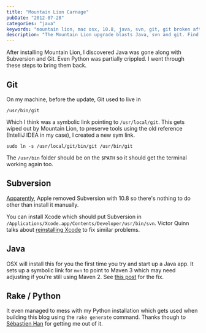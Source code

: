 ```yaml
---
title: "Mountain Lion Carnage"
pubDate: "2012-07-28"
categories: "java"
keywords: "mountain lion, mac osx, 10.8, java, svn, git, git broken after mountain lion, svn broken after mountain lion"
description: "The Mountain Lion upgrade blasts Java, svn and git. Find out how to get them back"
---
```


After installing Mountain Lion, I discovered Java was gone along with Subversion and Git. Even Python was partially crippled. I went through these steps to bring them back.

<!-- more -->

## Git

On my machine, before the update, Git used to live in

    /usr/bin/git

Which I think was a symbolic link pointing to `/usr/local/git`. This gets wiped out by Mountain Lion, to preserve tools using the old reference (IntelliJ IDEA in my case), I created a new sym link.

    sudo ln -s /usr/local/git/bin/git /usr/bin/git


The `/usr/bin` folder should be on the `$PATH` so it should get the terminal working again too.


## Subversion

[Apparently](http://www.sublimetext.com/forum/viewtopic.php?f=3&p=34790), Apple removed Subversion with 10.8 so there's nothing to do other than install it manually.

You can install Xcode which should put Subversion in `/Applications/Xcode.app/Contents/Developer/usr/bin/svn`. Victor Quinn talks about [reinstalling Xcode](http://victorquinn.com/blog/2012/02/19/fix-git-svn-in-mountain-lion/) to fix similar problems.


## Java

OSX will install this for you the first time you try and start up a Java app. It sets up a symbolic link for `mvn` to point to Maven 3 which may need adjusting if you're still using Maven 2. See [this post](/blog/2011/10/29/java-source-on-mac) for the fix.


## Rake / Python

It even managed to mess with my Python installation which gets used when building this blog using the `rake generate` command. Thanks though to [Sébastien Han](http://www.sebastien-han.fr/blog/2012/07/26/broken-rake-after-update-to-mountain-lion/) for getting me out of it.

